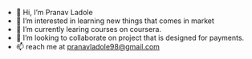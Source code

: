 - 👋 Hi, I’m Pranav Ladole
- 👀 I’m interested in learning new things that comes in market
- 🌱 I’m currently learing courses on coursera.
- 💞️ I’m looking to collaborate on project that is designed for payments.
- 📫 reach me at pranavladole98@gmail.com
